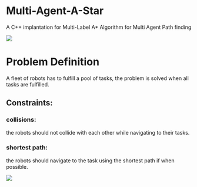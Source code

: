 # Multi-Agent-A-Star
A C++ implantation for Multi-Label A* Algorithm for Multi Agent Path finding

![](https://github.com/AlaaAlassi/Multi-Label-A-Star/blob/finish-up/assets/firstTestRuning.gif)

# Problem Definition
A fleet of robots has to fulfill a pool of tasks, the problem is solved when all tasks are fulfilled.
## Constraints:
### collisions: 
the robots should not collide with each other while navigating to their tasks.
### shortest path: 
the robots should navigate to the task using the shortest path if when possible.

![](https://github.com/AlaaAlassi/Multi-Label-A-Star/blob/finish-up/assets/collisionTestPic.png)
